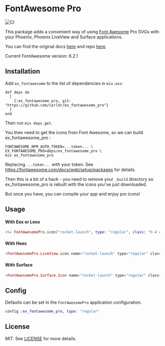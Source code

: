 # FontAwesome Pro

![CI](https://github.com/miguel-s/ex_fontawesome/actions/workflows/ci.yml/badge.svg)

This package adds a convenient way of using [Font Awesome](https://fontawesome.com) Pro SVGs with your Phoenix, Phoenix LiveView and Surface applications.

You can find the original docs [here](https://fontawesome.com) and repo [here](https://github.com/FortAwesome/Font-Awesome).

Current FontAwesome version: 6.2.1

## Installation

Add `ex_fontawesome` to the list of dependencies in `mix.exs`:

    def deps do
      [
        {:ex_fontawesome_pro, git: "https://github.com/carldr/ex_fontawesome_pro"}
      ]
    end

Then run `mix deps.get`.

You then need to get the icons from Font Awesome, so we can build ex_fontawesome_pro :

```
FONTAWESOME_NPM_AUTH_TOKEN=...token... \
EX_FONTAWESOME_PRO=deps/ex_fontawesome_pro \
mix ex_fontawesome_pro
```

Replacing `...token...` with your token.  See https://fontawesome.com/docs/web/setup/packages
for details.

Then this is a bit of a hack - you need to remove your `_build` directory so ex_fontawesome_pro
is rebuilt with the icons you've just downloaded.

But once you have, you can compile your app and enjoy pro icons!

## Usage

#### With Eex or Leex

```elixir
<%= FontAwesomePro.icon("rocket-launch", type: "regular", class: "h-4 w-4") %>
```

#### With Heex

```elixir
<FontAwesomePro.LiveView.icon name="rocket-launch" type="regular" class="h-4 w-4" />
```

#### With Surface

```elixir
<FontAwesomePro.Surface.Icon name="rocket-launch" type="regular" class="h-4 w-4" />
```

## Config

Defaults can be set in the `FontAwesomePro` application configuration.

```elixir
config :ex_fontawesome_pro, type: "regular"
```

## License

MIT. See [LICENSE](https://github.com/carldr/ex_fontawesome_pro/blob/master/LICENSE) for more details.
